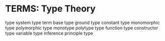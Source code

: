 # TERMS: Type Theory

type system
type
term
base type
ground type
constant type
monomorphic type
polymorphic type
monotype
polytype
type function
type constructor
type variable
type inference
principle type
